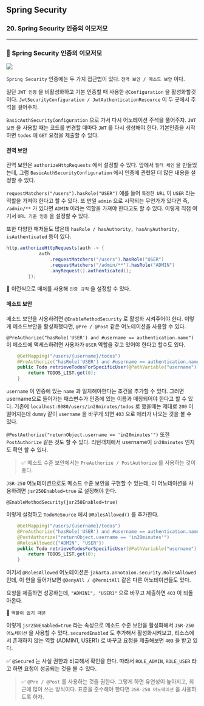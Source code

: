 ## Spring Security

### 20. Spring Security 인증의 이모저모

---

### 📌 Spring Security 인증의 이모저모

![](https://velog.velcdn.com/images/bibiboy/post/3dd52b0f-c7b6-4484-b177-00c35a308fec/image.png)

`Spring Security` 인증에는 두 가지 접근법이 있다.
`전역 보안 / 메소드 보안` 이다.

일단 `JWT 인증` 을 비활성화하고 기본 인증할 때 사용한 `@Configuration` 을 활성화할것이다.
`JwtSecurityConfiguration / JwtAuthenticationResource` 이 두 곳에서 주석을 걸어주자.

`BasicAuthSecurityConfiguration` 으로 가서 다시 어노테이션 주석을 풀어주자.
`JWT 보안` 을 사용할 때는 코드를 변경할 때마다 `JWT` 를 다시 생성해야 한다.
기본인증을 시작하면 `todos` 에 `GET` 요청을 제출할 수 있다.

#### 전역 보안

전역 보안은 `authorizeHttpRequests` 에서 설정할 수 있다. 앞에서 `필터 체인` 을 만들었는데, 그럼 `BasicAuthSecurityConfiguration` 에서 인증에 관련된 더 많은 내용을 설정할 수 있다.

`requestMatchers("/users").hasRole("USER")`
예를 들어 `특정한 URL` 이 `USER` 라는 역할을 가져야 한다고 할 수 있다.
또 만일 `admin` 으로 시작되는 무언가가 있다면 즉, `/admin/**` 가 있다면 `ADMIN` 이라는 역할을 가져야 한다고도 할 수 있다.
이렇게 직접 여기서 `URL 기준 인증` 을 설정할 수 있다.

또한 다양한 매처들도 많은데 `hasRole / hasAuthority, hasAnyAuthority, isAuthenticated` 등이 있다.

```java
http.authorizeHttpRequests(auth -> {
			auth
				.requestMatchers("/users").hasRole("USER")
				.requestMatchers("/admin/**").hasRole("ADMIN")
				.anyRequest().authenticated();
		});
```

📍 이런식으로 매처를 사용해 `인증 규칙` 을 설정할 수 있다.

#### 메소드 보안

메소드 보안을 사용하려면 `@EnableMethodSecurity` 로 활성화 시켜주어야 한다.
이렇게 메소드보안을 활성화했다면, `@Pre / @Post` 같은 어노테이션을 사용할 수 있다.

`@PreAuthorize("hasRole('USER') and #username == authentication.name")`
이 메소드에 액세스하려면 사용자가 `USER` 역할을 갖고 있어야 한다고 할수도 있다.

```java
	@GetMapping("/users/{username}/todos")
	@PreAuthorize("hasRole('USER') and #username == authentication.name")
	public Todo retrieveTodosForSpecificUser(@PathVariable("username") String username) {
		return TODOS_LIST.get(0);
	}
```

`username` 이 인증에 있는 `name` 과 일치해야한다는 조건을 추가할 수 있다.
그러면 username으로 들어가는 패스변수가 인증에 있는 이름과 매칭되어야 한다고 할 수 있다.
기존에 `localhost:8080/users/in28minutes/todos` 로 했을때는 제대로 `200` 이 떨어지는데 `dummy` 같이 `username` 을 바꾸게 되면 `403` 으로 에러가 나오는 것을 볼 수 있다.

`@PostAuthorize("returnObject.username == 'in28minutes'")`
또한 `PostAuthorize` 같은 것도 할 수 있다. 리턴객체에서 username이 `in28minutes` 인지도 확인 할 수 있다.

> ✅ 메소드 수준 보안에서는 `PreAuthorize / PostAuthorize` 를 사용하는 것이 좋다.

`JSR-250` 어노테이션으로도 메소드 수준 보안을 구현할 수 있는데, 이 어노테이션을 사용하려면 `jsr250Enabled=true` 로 설정해야 한다.

`@EnableMethodSecurity(jsr250Enabled=true)`

이렇게 설정하고 `TodoReSource` 에서 `@RolesAllowed()` 를 추가한다.

```java
	@GetMapping("/users/{username}/todos")
	@PreAuthorize("hasRole('USER') and #username == authentication.name")
	@PostAuthorize("returnObject.username == 'in28minutes'")
	@RolesAllowed({"ADMIN", "USER"})
	public Todo retrieveTodosForSpecificUser(@PathVariable("username") String username) {
		return TODOS_LIST.get(0);
	}
```

여기서 `@RolesAllowed` 어노테이션은 `jakarta.annotaion.security.RolesAllowed` 인데, 이 안을 들어가보면 `@DenyAll / @PermitAll` 같은 다른 어노테이션들도 있다.

요청을 제출하면 성공하는데, `"ADMIN1", "USER1"` 으로 바꾸고 제출하면 `403` 이 되돌아온다.

📍 `역할이 없기 때문`

이렇게 `jsr250Enabled=true` 라는 속성으로 메소드 수준 보안을 활성화해서 `JSR-250 어노테이션` 을 사용할 수 있다.
`securedEnabled` 도 추가해서 활성화시켜보고, 리소스에서 존재하지 않는 역할 (ADMIN1, USER1) 로 바꾸고 요청을 제출해보면 `403` 을 받고 있다.

✅ `@Secured` 는 사실 권한과 비교해서 확인을 한다. 따라서 `ROLE_ADMIN`, `ROLE_USER` 라고 하면 요청이 성공되는 것을 볼 수 있다.

> ✅ `@Pre / @Post` 를 사용하는 것을 권한다.
> 그렇게 하면 유연성이 높아지고, 최근에 많이 쓰는 방식이다.
> 표준을 준수해야 한다면 `JSR-250 어노테이션` 을 사용하도록 하자.

